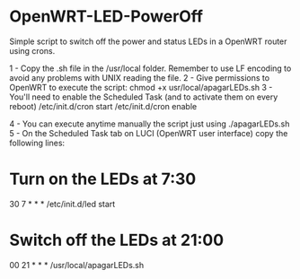 # OpenWRT-LED-PowerOff
Simple script to switch off the power and status LEDs in a OpenWRT router using crons.

1 - Copy the .sh file in the /usr/local folder. Remember to use LF encoding to avoid any problems with UNIX reading the file.
2 - Give permissions to OpenWRT to execute the script:
  chmod +x usr/local/apagarLEDs.sh
3 - You'll need to enable the Scheduled Task (and to activate them on every reboot)
  /etc/init.d/cron start
  /etc/init.d/cron enable
  
4 - You can execute anytime manually the script just using ./apagarLEDs.sh
5 - On the Scheduled Task tab on LUCI (OpenWRT user interface) copy the following lines:

# Turn on the LEDs at 7:30
30 7 * * * /etc/init.d/led start

# Switch off the LEDs at 21:00
00 21 * * * /usr/local/apagarLEDs.sh
